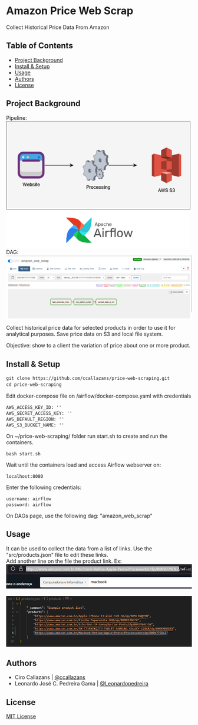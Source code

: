 
Amazon Price Web Scrap
=============
Collect Historical Price Data From Amazon


Table of Contents
-----------------

-   [Project Background](#project-background)
-   [Install & Setup](#install-&-setup)
-   [Usage](#usage)
-   [Authors](#authors)
-   [License](#license)


Project Background
----------
Pipeline:
<br>
<img src="assets/airflow-pipeline.png" alt="Pipeline" width="500"/>
<br>
DAG:
<br>
<img src="assets/dag.png" alt="Pipeline" width="650"/>

Collect historical price data for selected products in order to use it for analytical purposes.
Save price data on S3 and local file system.

Objective: show to a client the variation of price about one or more product.


Install & Setup
---------------
```html 
git clone https://github.com/ccallazans/price-web-scraping.git
cd price-web-scraping
```
Edit docker-compose file on /airflow/docker-compose.yaml with credentials
```
AWS_ACCESS_KEY_ID: ''
AWS_SECRET_ACCESS_KEY: ''
AWS_DEFAULT_REGION: ''
AWS_S3_BUCKET_NAME: ''
```
On ~/price-web-scraping/ folder run start.sh to create and run the containers.
```
bash start.sh
```
Wait until the containers load and access Airflow webserver on:
```
localhost:8080
```
Enter the following credentials:
```
username: airflow
password: airflow
```
On DAGs page, use the following dag: "amazon_web_scrap"


Usage
-----

It can be used to collect the data from a list of links. Use the "src/products.json" file to edit these links.<br>
Add another line on the file the product link. Ex:
<br>
<img src="assets/collect_link.png" alt="Collect" width="600"/>
<br><br>
<img src="assets/append_link.png" alt="Append" width="600"/>


Authors
-------

* Ciro Callazans | [@ccallazans](https://github.com/ccallazans)
* Leonardo José C. Pedreira Gama | [@Leonardopedreira](https://github.com/Leonardopedreira)


License
-------

[MIT License](LICENSE)
